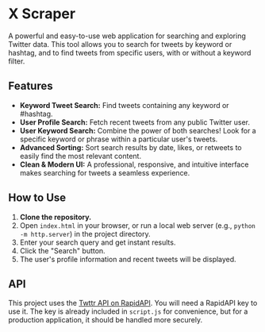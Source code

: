 # X Scraper

A powerful and easy-to-use web application for searching and exploring Twitter data. This tool allows you to search for tweets by keyword or hashtag, and to find tweets from specific users, with or without a keyword filter.

## Features

- **Keyword Tweet Search:** Find tweets containing any keyword or #hashtag.
- **User Profile Search:** Fetch recent tweets from any public Twitter user.
- **User Keyword Search:** Combine the power of both searches! Look for a specific keyword or phrase within a particular user's tweets.
- **Advanced Sorting:** Sort search results by date, likes, or retweets to easily find the most relevant content.
- **Clean & Modern UI:** A professional, responsive, and intuitive interface makes searching for tweets a seamless experience.

## How to Use

1.  **Clone the repository.**
2.  Open `index.html` in your browser, or run a local web server (e.g., `python -m http.server`) in the project directory.
3.  Enter your search query and get instant results.
3. Click the "Search" button.
4. The user's profile information and recent tweets will be displayed.

## API

This project uses the [Twttr API on RapidAPI](https://rapidapi.com/sowmen_barua/api/twttr). You will need a RapidAPI key to use it. The key is already included in `script.js` for convenience, but for a production application, it should be handled more securely.
